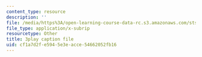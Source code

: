 ```yaml
---
content_type: resource
description: ''
file: /media/https%3A/open-learning-course-data-rc.s3.amazonaws.com/sts-081-innovation-systems-for-science-technology-energy-manufacturing-and-health-spring-2017/cf1a7d2fe5945e3eacce54662052fb16_Rs3Ll0KYfcA.srt
file_type: application/x-subrip
resourcetype: Other
title: 3play caption file
uid: cf1a7d2f-e594-5e3e-acce-54662052fb16
---
```

